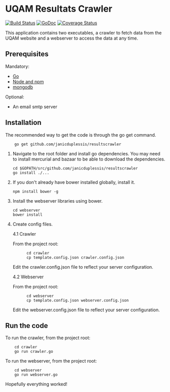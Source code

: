 UQAM Resultats Crawler
==============

[![Build Status](https://travis-ci.org/janicduplessis/resultscrawler.svg)](https://travis-ci.org/janicduplessis/resultscrawler)
[![GoDoc](https://godoc.org/github.com/janicduplessis/resultscrawler?status.svg)](https://godoc.org/github.com/janicduplessis/resultscrawler)
[![Coverage Status](https://coveralls.io/repos/janicduplessis/resultscrawler/badge.svg)](https://coveralls.io/r/janicduplessis/resultscrawler)

This application contains two executables, a crawler to fetch data from
the UQAM website and a webserver to access the data at any time.

Prerequisites
---------------
Mandatory:

- [Go](http://golang.org/)
- [Node and npm](http://nodejs.org/)
- [mongodb](http://www.mongodb.org/)

Optional:

- An email smtp server

Installation
---------------
The recommended way to get the code is through the go get command.

        go get github.com/janicduplessis/resultscrawler

1.  Navigate to the root folder and install go dependencies.
You may need to install mercurial and bazaar to be able to download the dependencies.

        cd $GOPATH/src/github.com/janicduplessis/resultscrawler
        go install ./...

2.  If you don't already have bower installed globally, install it.

        npm install bower -g

3.  Install the webserver libraries using bower.

        cd webserver
        bower install

4.  Create config files.

    4.1  Crawler

    From the project root:

              cd crawler
              cp template.config.json crawler.config.json

    Edit the crawler.config.json file to reflect your server configuration.

    4.2  Webserver

    From the project root:

              cd webserver
              cp template.config.json webserver.config.json

    Edit the webserver.config.json file to reflect your server configuration.

Run the code
--------------
To run the crawler, from the project root:

        cd crawler
        go run crawler.go

To run the webserver, from the project root:

        cd webserver
        go run webserver.go


Hopefully everything worked!
